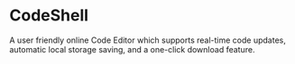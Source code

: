# CodeShell
A user friendly online Code Editor which supports real-time code updates, automatic local storage saving, and a one-click download feature.
